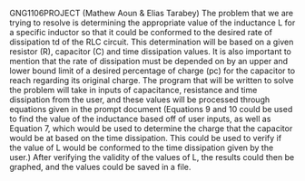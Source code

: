 GNG1106PROJECT (Mathew Aoun & Elias Tarabey)
The problem that we are trying to resolve is determining the appropriate value of the inductance
L for a specific inductor so that it could be conformed to the desired rate of dissipation td of the
RLC circuit. This determination will be based on a given resistor (R), capacitor (C) and time
dissipation values. It is also important to mention that the rate of dissipation must be depended
on by an upper and lower bound limit of a desired percentage of charge (pc) for the capacitor to
reach regarding its original charge.
The program that will be written to solve the problem will take in inputs of capacitance,
resistance and time dissipation from the user, and these values will be processed through
equations given in the prompt document (Equations 9 and 10 could be used to find the value of
the inductance based off of user inputs, as well as Equation 7, which would be used to determine
the charge that the capacitor would be at based on the time dissipation. This could be used to
verify if the value of L would be conformed to the time dissipation given by the user.) After
verifying the validity of the values of L, the results could then be graphed, and the values could
be saved in a file.
